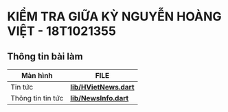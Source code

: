 
# KIỂM TRA GIỮA KỲ **NGUYỄN HOÀNG VIỆT** - **18T1021355**

 ## Thông tin bài làm
| Màn hình | FILE |
| ----- | ---- |
|Tin tức | **[lib/HVietNews.dart](lib/HVietNews.dart)** |
|Thông tin tin tức | **[lib/NewsInfo.dart](lib/NewsInfo.dart)** |
